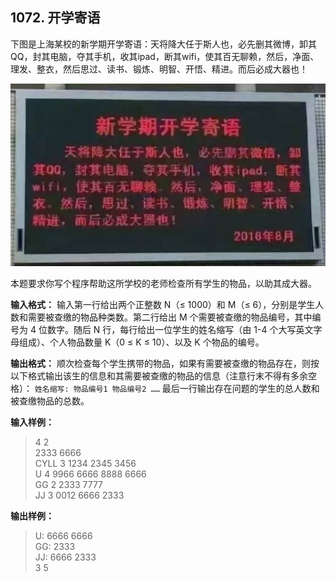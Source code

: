 ﻿## 1072. 开学寄语
下图是上海某校的新学期开学寄语：天将降大任于斯人也，必先删其微博，卸其QQ，封其电脑，夺其手机，收其ipad，断其wifi，使其百无聊赖，然后，净面、理发、整衣，然后思过、读书、锻炼、明智、开悟、精进。而后必成大器也！

![jiyu.JPG](/images/Basic1072.JPG)

本题要求你写个程序帮助这所学校的老师检查所有学生的物品，以助其成大器。

**输入格式：**
输入第一行给出两个正整数 N（≤ 1000）和 M（≤ 6），分别是学生人数和需要被查缴的物品种类数。第二行给出 M 个需要被查缴的物品编号，其中编号为 4 位数字。随后 N 行，每行给出一位学生的姓名缩写（由 1-4 个大写英文字母组成）、个人物品数量 K（0 ≤ K ≤ 10）、以及 K 个物品的编号。

**输出格式：**
顺次检查每个学生携带的物品，如果有需要被查缴的物品存在，则按以下格式输出该生的信息和其需要被查缴的物品的信息（注意行末不得有多余空格）：
`姓名缩写: 物品编号1 物品编号2 ……`
最后一行输出存在问题的学生的总人数和被查缴物品的总数。

**输入样例：**
>4 2  
2333 6666  
CYLL 3 1234 2345 3456  
U 4 9966 6666 8888 6666  
GG 2 2333 7777  
JJ 3 0012 6666 2333  

**输出样例：**
>U: 6666 6666  
GG: 2333  
JJ: 6666 2333  
3 5  